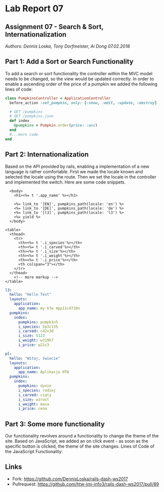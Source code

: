 # Lab Report 07
## Assignment 07 - Search & Sort, Internationalization
_Authors: Dennis Loska, Tony Dorfmeister, Ai Dong 07.02.2018_

## Part 1: Add a Sort or Search Functionality
To add a search or sort functionality the controller within the MVC model needs to be changed, so the view would be updated correctly.
In order to enable a ascending order of the price of a pumpkin we added the following lines of code:

```ruby
class PumpkinsController < ApplicationController
  before_action :set_pumpkin, only: [:show, :edit, :update, :destroy]

  # GET /pumpkins
  # GET /pumpkins.json
  def index
    @pumpkins = Pumpkin.order(price: :asc)
  end
  #...more code
end
```
## Part 2: Internationalization
Based on the API provided by rails, enabling a implementation of a new language is rather comfortable. 
First we made the locale known and selected the locale using the route. Then we set the locale in the controller  and implemented the switch. Here are some code snippets.

```erb
  <body>
    <h1><%= t '.app_name' %></h1>
    
    <%= link_to '[EN]', pumpkins_path(locale: 'en') %>
    <%= link_to '[DE]', pumpkins_path(locale: 'de') %>
    <%= link_to '[l3]', pumpkins_path(locale: 'l3') %>
    <%= yield %>
  </body>
```

```erb
<table>
  <thead>
    <tr>
      <th><%= t '.i_species'%></th>
      <th><%= t '.i_carved'%></th>
      <th><%= t '.i_size'%></th>
      <th><%= t '.i_weight'%></th>
      <th><%= t '.i_price'%></th>
      <th colspan="3"></th>
    </tr>
  </thead>
    <!-- more markup -->
</table>

```

```yml
l3:
  hello: "Hello Test"
  layouts:
    application:
      app_name: my h7w 4pp11c4710n
  pumpkins:
    index:
      pumpkins: pumpk1n5
      i_species: 5p3c135
      i_carved: c42v3d
      i_size: 5123
      i_weight: w319h7
      i_price: p21c3
```

```yml
pl:
  hello: "Witaj, świecie"
  layouts:
    application:
      app_name: Aplikacja HTW
  pumpkins:
    index:
      pumpkins: dynie
      i_species: rodzaj
      i_carved: cięty
      i_size: wzrost
      i_weight: masa
      i_price: cena
```

## Part 3: Some more functionality
Our functionality revolves around a functionality to change the theme of the site. Based on JavaScript, we added an on click event  - as soon as the specific button is clicked, the theme of the site changes. Lines of Code of the JavaScript Functionality:


## Links

- Fork: https://github.com/DennisLoska/rails-dash-ws2017
- Pullrequest: https://github.com/htw-imi-info3/rails-dash-ws2017/pull/89
